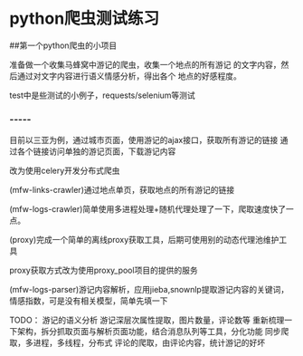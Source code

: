 # python爬虫测试练习

##第一个python爬虫的小项目

准备做一个收集马蜂窝中游记的爬虫，收集一个地点的所有游记
的文字内容，然后通过对文字内容进行语义情感分析，得出各个
地点的好感程度。

test中是些测试的小例子，requests/selenium等测试

### -----

目前以三亚为例，通过城市页面，使用游记的ajax接口，获取所有游记的链接
通过各个链接访问单独的游记页面，下载游记内容

改为使用celery开发分布式爬虫


(mfw-links-crawler)通过地点单页，获取地点的所有游记的链接

(mfw-logs-crawler)简单使用多进程处理+随机代理处理了一下，爬取速度快了一点。

(proxy)完成一个简单的离线proxy获取工具，后期可使用别的动态代理池维护工具

proxy获取方式改为使用proxy_pool项目的提供的服务

(mfw-logs-parser)游记内容解析，应用jieba,snownlp提取游记内容的关键词，
情感指数，可是没有相关模型，简单先填一下

TODO：
游记的语义分析
游记深层次属性提取，图片数量，评论数等
重新梳理一下架构，拆分抓取页面与解析页面功能，结合消息队列等工具，分化功能
同步爬取，多进程，多线程，分布式
评论的爬取，由评论内容，统计游记的好坏
